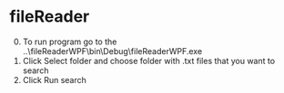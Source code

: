 # fileReader
0. To run program go to the ..\fileReaderWPF\bin\Debug\fileReaderWPF.exe
1. Click Select folder and choose folder with .txt files that you want to search
2. Click Run search
